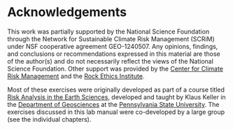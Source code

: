 # Acknowledgements

This work was partially supported by the National Science Foundation through the Network for Sustainable Climate Risk Management (SCRiM) under NSF cooperative agreement GEO-1240507.  Any opinions, findings, and conclusions or recommendations expressed in this material are those of the author(s) and do not necessarily reflect the views of the National Science Foundation.  Other support was provided by the [Center for Climate Risk Management](http://www.clima.psu.edu/index.php) and the [Rock Ethics Institute](http://rockethics.psu.edu).

Most of these exercises were originally developed as part of a course titled [Risk Analysis in the Earth Sciences](http://bulletins.psu.edu/undergrad/courses/G/GEOSC/450/200910SP), developed and taught by Klaus Keller in the [Department of Geosciences](http://www.geosc.psu.edu) at the [Pennsylvania State University](http://www.psu.edu).  The exercises discussed in this lab manual were co-developed by a large group (see the individual chapters).
